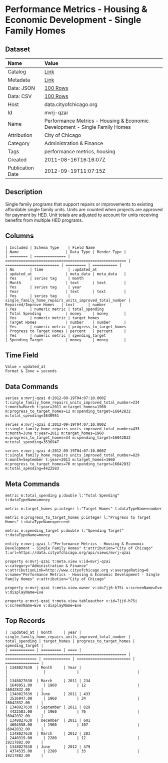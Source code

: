 # Performance Metrics - Housing & Economic Development - Single Family Homes

## Dataset

| Name | Value |
| :--- | :---- |
| Catalog | [Link](https://catalog.data.gov/dataset/performance-metrics-housing-economic-development-single-family-homes-0950b) |
| Metadata | [Link](https://data.cityofchicago.org/api/views/mvrj-qzai) |
| Data: JSON | [100 Rows](https://data.cityofchicago.org/api/views/mvrj-qzai/rows.json?max_rows=100) |
| Data: CSV | [100 Rows](https://data.cityofchicago.org/api/views/mvrj-qzai/rows.csv?max_rows=100) |
| Host | data.cityofchicago.org |
| Id | mvrj-qzai |
| Name | Performance Metrics - Housing & Economic Development - Single Family Homes |
| Attribution | City of Chicago |
| Category | Administration & Finance |
| Tags | performance metrics, housing |
| Created | 2011-08-16T16:16:07Z |
| Publication Date | 2012-09-19T11:07:15Z |

## Description

Single family programs that support repairs or improvements to existing affordable single family units.  Units are counted when projects are approved for payment by HED.  Unit totals are adjusted to account for units receiving benefits from multiple HED programs.

## Columns

```ls
| Included | Schema Type    | Field Name                                             | Name                     | Data Type | Render Type |
| ======== | ============== | ====================================================== | ======================== | ========= | =========== |
| No       | time           | :updated_at                                            | updated_at               | meta_data | meta_data   |
| Yes      | series tag     | month                                                  | Month                    | text      | text        |
| Yes      | series tag     | year                                                   | Year                     | text      | text        |
| Yes      | series tag     | single_family_home_repairs_units_improved_total_number | Repaired/Improve Homes   | text      | number      |
| Yes      | numeric metric | total_spending                                         | Total Spending           | money     | money       |
| Yes      | numeric metric | target_homes                                           | Target Homes             | number    | number      |
| Yes      | numeric metric | progress_to_target_homes                               | Progress to Target Homes | percent   | percent     |
| Yes      | numeric metric | spending_target                                        | Spending Target          | money     | money       |
```

## Time Field

```ls
Value = updated_at
Format & Zone = seconds
```

## Data Commands

```ls
series e:mvrj-qzai d:2012-09-19T04:07:10.000Z t:single_family_home_repairs_units_improved_total_number=234 t:month=March t:year=2011 m:target_homes=1960 m:progress_to_target_homes=12 m:spending_target=16042832 m:total_spending=1640951

series e:mvrj-qzai d:2012-09-19T04:07:10.000Z t:single_family_home_repairs_units_improved_total_number=433 t:month=June t:year=2011 m:target_homes=1960 m:progress_to_target_homes=34 m:spending_target=16042832 m:total_spending=3536947

series e:mvrj-qzai d:2012-09-19T04:07:10.000Z t:single_family_home_repairs_units_improved_total_number=829 t:month=September t:year=2011 m:target_homes=1960 m:progress_to_target_homes=76 m:spending_target=16042832 m:total_spending=4422583
```

## Meta Commands

```ls
metric m:total_spending p:double l:"Total Spending" t:dataTypeName=money

metric m:target_homes p:integer l:"Target Homes" t:dataTypeName=number

metric m:progress_to_target_homes p:integer l:"Progress to Target Homes" t:dataTypeName=percent

metric m:spending_target p:double l:"Spending Target" t:dataTypeName=money

entity e:mvrj-qzai l:"Performance Metrics - Housing & Economic Development - Single Family Homes" t:attribution="City of Chicago" t:url=https://data.cityofchicago.org/api/views/mvrj-qzai

property e:mvrj-qzai t:meta.view v:id=mvrj-qzai v:category="Administration & Finance" v:attributionLink=http://www.cityofchicago.org v:averageRating=0 v:name="Performance Metrics - Housing & Economic Development - Single Family Homes" v:attribution="City of Chicago"

property e:mvrj-qzai t:meta.view.owner v:id=7jj6-h75i v:screenName=Eve v:displayName=Eve

property e:mvrj-qzai t:meta.view.tableauthor v:id=7jj6-h75i v:screenName=Eve v:displayName=Eve
```

## Top Records

```ls
| :updated_at | month     | year | single_family_home_repairs_units_improved_total_number | total_spending | target_homes | progress_to_target_homes | spending_target | 
| =========== | ========= | ==== | ====================================================== | ============== | ============ | ======================== | =============== | 
| 1348027630  | Month     | Year |                                                        |                |              |                          |                 | 
| 1348027630  | March     | 2011 | 234                                                    | 1640951.00     | 1960         | 12                       | 16042832.00     | 
| 1348027630  | June      | 2011 | 433                                                    | 3536947.00     | 1960         | 34                       | 16042832.00     | 
| 1348027630  | September | 2011 | 829                                                    | 4422583.00     | 1960         | 76                       | 16042832.00     | 
| 1348027630  | December  | 2011 | 601                                                    | 4604558.00     | 1960         | 107                      | 16042832.00     | 
| 1348027630  | March     | 2012 | 283                                                    | 2440319.00     | 2280         | 12                       | 19217882.00     | 
| 1348027630  | June      | 2012 | 479                                                    | 4374535.00     | 2280         | 33                       | 19217882.00     | 
```